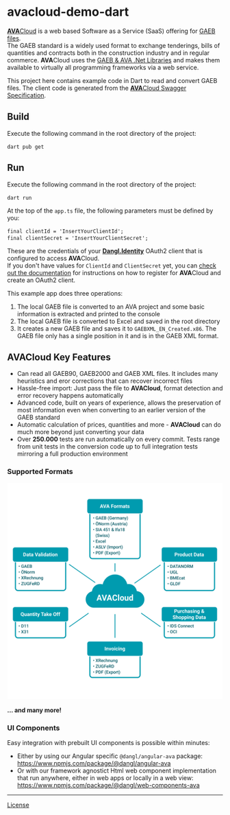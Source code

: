 # avacloud-demo-dart

[**AVA**Cloud](https://www.dangl-it.com/products/avacloud-gaeb-saas/) is a web based Software as a Service (SaaS) offering for [GAEB files](https://www.dangl-it.com/articles/what-is-gaeb/).  
The GAEB standard is a widely used format to exchange tenderings, bills of quantities and contracts both in the construction industry and in regular commerce. **AVA**Cloud uses the [GAEB & AVA .Net Libraries](https://www.dangl-it.com/products/gaeb-ava-net-library/) and makes them available to virtually all programming frameworks via a web service.

This project here contains example code in Dart to read and convert GAEB files. The client code is generated from the [**AVA**Cloud Swagger Specification](https://avacloud-api.dangl-it.com/swagger-internal).

## Build

Execute the following command in the root directory of the project:

    dart pub get

## Run

Execute the following command in the root directory of the project:

    dart run

At the top of the `app.ts` file, the following parameters must be defined by you:

    final clientId = 'InsertYourClientId';
    final clientSecret = 'InsertYourClientSecret';

These are the credentials of your [**Dangl.Identity**](https://identity.dangl-it.com) OAuth2 client that is configured to access **AVA**Cloud.  
If you don't have values for `ClientId` and `ClientSecret` yet, you can [check out the documentation](https://docs.dangl-it.com/Projects/AVACloud/latest/howto/registration/developer_signup.html) for instructions on how to register for **AVA**Cloud and create an OAuth2 client.

This example app does three operations:

1. The local GAEB file is converted to an AVA project and some basic information is extracted and printed to the console
2. The local GAEB file is converted to Excel and saved in the root directory
3. It creates a new GAEB file and saves it to `GAEBXML_EN_Created.x86`. The GAEB file only has a single position in it and is in the GAEB XML format.

## AVACloud Key Features

- Can read all GAEB90, GAEB2000 and GAEB XML files. It includes many heuristics and eror corrections that can recover incorrect files
- Hassle-free import: Just pass the file to **AVACloud**, format detection and error recovery happens automatically
- Advanced code, built on years of experience, allows the preservation of most information even when converting to an earlier version of the GAEB standard
- Automatic calculation of prices, quantities and more - **AVACloud** can do much more beyond just converting your data
- Over **250.000** tests are run automatically on every commit. Tests range from unit tests in the conversion code up to full integration tests mirroring a full production environment

### Supported Formats

![AVACloud Features](./img/AVACloud%20Diagram%20EN.png)

**... and many more!**

### UI Components

Easy integration with prebuilt UI components is possible within minutes:

- Either by using our Angular specific `@dangl/angular-ava` package: <https://www.npmjs.com/package/@dangl/angular-ava>
- Or with our framework agnostict Html web component implementation that run anywhere, either in web apps or locally in a web view: <https://www.npmjs.com/package/@dangl/web-components-ava>

---

[License](./LICENSE.md)
